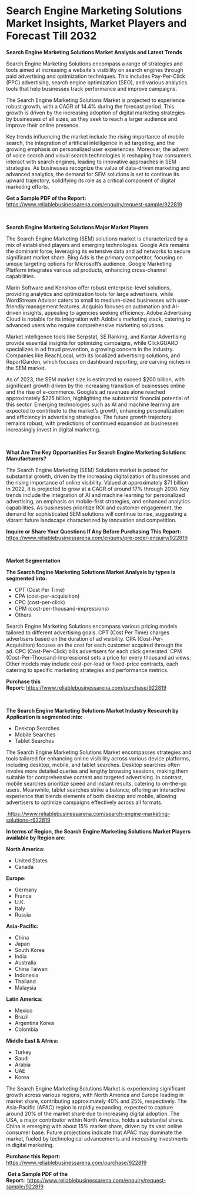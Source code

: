 <p><h1>Search Engine Marketing Solutions Market Insights, Market Players and Forecast Till 2032</h1></p><p><strong>Search Engine Marketing Solutions Market Analysis and Latest Trends</strong></p>
<p><p>Search Engine Marketing Solutions encompass a range of strategies and tools aimed at increasing a website's visibility on search engines through paid advertising and optimization techniques. This includes Pay-Per-Click (PPC) advertising, search engine optimization (SEO), and various analytics tools that help businesses track performance and improve campaigns. </p><p>The Search Engine Marketing Solutions Market is projected to experience robust growth, with a CAGR of 14.4% during the forecast period. This growth is driven by the increasing adoption of digital marketing strategies by businesses of all sizes, as they seek to reach a larger audience and improve their online presence. </p><p>Key trends influencing the market include the rising importance of mobile search, the integration of artificial intelligence in ad targeting, and the growing emphasis on personalized user experiences. Moreover, the advent of voice search and visual search technologies is reshaping how consumers interact with search engines, leading to innovative approaches in SEM strategies. As businesses recognize the value of data-driven marketing and advanced analytics, the demand for SEM solutions is set to continue its upward trajectory, solidifying its role as a critical component of digital marketing efforts.</p></p>
<p><strong>Get a Sample PDF of the Report:&nbsp;</strong> <a href="https://www.reliablebusinessarena.com/enquiry/request-sample/922819?utm_campaign=3600&utm_medium=2&utm_source=Github&utm_content=ia&utm_term=18042025&utm_id=search-engine-marketing-solutions">https://www.reliablebusinessarena.com/enquiry/request-sample/922819</a></p>
<p>&nbsp;</p>
<p><strong>Search Engine Marketing Solutions Major Market Players</strong></p>
<p><p>The Search Engine Marketing (SEM) solutions market is characterized by a mix of established players and emerging technologies. Google Ads remains the dominant force, leveraging its extensive data and ad networks to secure significant market share. Bing Ads is the primary competitor, focusing on unique targeting options for Microsoft’s audience. Google Marketing Platform integrates various ad products, enhancing cross-channel capabilities.</p><p>Marin Software and Kenshoo offer robust enterprise-level solutions, providing analytics and optimization tools for large advertisers, while WordStream Advisor caters to small to medium-sized businesses with user-friendly management features. Acquisio focuses on automation and AI-driven insights, appealing to agencies seeking efficiency. Adobe Advertising Cloud is notable for its integration with Adobe's marketing stack, catering to advanced users who require comprehensive marketing solutions.</p><p>Market intelligence tools like Serpstat, SE Ranking, and Kantar Advertising provide essential insights for optimizing campaigns, while ClickGUARD specializes in ad fraud prevention, a growing concern in the industry. Companies like ReachLocal, with its localized advertising solutions, and ReportGarden, which focuses on dashboard reporting, are carving niches in the SEM market.</p><p>As of 2023, the SEM market size is estimated to exceed $200 billion, with significant growth driven by the increasing transition of businesses online and the rise of e-commerce. Google’s ad revenues alone reached approximately $225 billion, highlighting the substantial financial potential of this sector. Emerging technologies such as AI and machine learning are expected to contribute to the market’s growth, enhancing personalization and efficiency in advertising strategies. The future growth trajectory remains robust, with predictions of continued expansion as businesses increasingly invest in digital marketing.</p></p>
<p>&nbsp;</p>
<p><strong>What Are The Key Opportunities For Search Engine Marketing Solutions Manufacturers?</strong></p>
<p><p>The Search Engine Marketing (SEM) Solutions market is poised for substantial growth, driven by the increasing digitalization of businesses and the rising importance of online visibility. Valued at approximately $71 billion in 2022, it is projected to grow at a CAGR of around 17% through 2030. Key trends include the integration of AI and machine learning for personalized advertising, an emphasis on mobile-first strategies, and enhanced analytics capabilities. As businesses prioritize ROI and customer engagement, the demand for sophisticated SEM solutions will continue to rise, suggesting a vibrant future landscape characterized by innovation and competition.</p></p>
<p><strong>Inquire or Share Your Questions If Any Before Purchasing This Report:</strong> <a href="https://www.reliablebusinessarena.com/enquiry/pre-order-enquiry/922819?utm_campaign=3600&utm_medium=2&utm_source=Github&utm_content=ia&utm_term=18042025&utm_id=search-engine-marketing-solutions">https://www.reliablebusinessarena.com/enquiry/pre-order-enquiry/922819</a></p>
<p>&nbsp;</p>
<p><strong>Market Segmentation</strong></p>
<p><strong>The Search Engine Marketing Solutions Market Analysis by types is segmented into:</strong></p>
<p><ul><li>CPT (Cost Per Time)</li><li>CPA (cost-per-acquisition)</li><li>CPC (cost-per-click)</li><li>CPM (cost-per-thousand-impressions)</li><li>Others</li></ul></p>
<p><p>Search Engine Marketing Solutions encompass various pricing models tailored to different advertising goals. CPT (Cost Per Time) charges advertisers based on the duration of ad visibility. CPA (Cost-Per-Acquisition) focuses on the cost for each customer acquired through the ad. CPC (Cost-Per-Click) bills advertisers for each click generated. CPM (Cost-Per-Thousand-Impressions) sets a price for every thousand ad views. Other models may include cost-per-lead or fixed-price contracts, each catering to specific marketing strategies and performance metrics.</p></p>
<p><strong>Purchase this Report:&nbsp;</strong><a href="https://www.reliablebusinessarena.com/purchase/922819?utm_campaign=3600&utm_medium=2&utm_source=Github&utm_content=ia&utm_term=18042025&utm_id=search-engine-marketing-solutions">https://www.reliablebusinessarena.com/purchase/922819</a></p>
<p>&nbsp;</p>
<p><strong>The Search Engine Marketing Solutions Market Industry Research by Application is segmented into:</strong></p>
<p><ul><li>Desktop Searches</li><li>Mobile Searches</li><li>Tablet Searches</li></ul></p>
<p><p>The Search Engine Marketing Solutions Market encompasses strategies and tools tailored for enhancing online visibility across various device platforms, including desktop, mobile, and tablet searches. Desktop searches often involve more detailed queries and lengthy browsing sessions, making them suitable for comprehensive content and targeted advertising. In contrast, mobile searches prioritize speed and instant results, catering to on-the-go users. Meanwhile, tablet searches strike a balance, offering an interactive experience that blends elements of both desktop and mobile, allowing advertisers to optimize campaigns effectively across all formats.</p></p>
<p><a href="https://www.reliablebusinessarena.com/search-engine-marketing-solutions-r922819?utm_campaign=3600&utm_medium=2&utm_source=Github&utm_content=ia&utm_term=18042025&utm_id=search-engine-marketing-solutions">&nbsp;https://www.reliablebusinessarena.com/search-engine-marketing-solutions-r922819</a></p>
<p><strong>In terms of Region, the Search Engine Marketing Solutions Market Players available by Region are:</strong></p>
<p>
    <p> <strong> North America: </strong>
        <ul>
            <li>United States</li>
            <li>Canada</li>
        </ul>
        </p> 
    <p> <strong> Europe: </strong>
        <ul>
            <li>Germany</li>
            <li>France</li>
            <li>U.K.</li>
            <li>Italy</li>
            <li>Russia</li>
        </ul>
        </p> 
    <p> <strong> Asia-Pacific: </strong>
        <ul>
            <li>China</li>
            <li>Japan</li>
            <li>South Korea</li>
            <li>India</li>
            <li>Australia</li>
            <li>China Taiwan</li>
            <li>Indonesia</li>
            <li>Thailand</li>
            <li>Malaysia</li>
        </ul>
        </p> 
    <p> <strong> Latin America: </strong>
        <ul>
            <li>Mexico</li>
            <li>Brazil</li>
            <li>Argentina Korea</li>
            <li>Colombia</li>
        </ul>
        </p> 
    <p> <strong> Middle East & Africa: </strong>
        <ul>
            <li>Turkey</li>
            <li>Saudi</li>
            <li>Arabia</li>
            <li>UAE</li>
            <li>Korea</li>
        </ul>
    </p>
    </p>
<p><p>The Search Engine Marketing Solutions Market is experiencing significant growth across various regions, with North America and Europe leading in market share, contributing approximately 40% and 25%, respectively. The Asia-Pacific (APAC) region is rapidly expanding, expected to capture around 20% of the market share due to increasing digital adoption. The USA, a major contributor within North America, holds a substantial share. China is emerging with about 15% market share, driven by its vast online consumer base. Future projections indicate that APAC may dominate the market, fueled by technological advancements and increasing investments in digital marketing.</p></p>
<p><strong>Purchase this Report: </strong><a href="https://www.reliablebusinessarena.com/purchase/922819?utm_campaign=3600&utm_medium=2&utm_source=Github&utm_content=ia&utm_term=18042025&utm_id=search-engine-marketing-solutions">https://www.reliablebusinessarena.com/purchase/922819</a></p>
<p>&nbsp;<strong>Get a Sample PDF of the Report:&nbsp;&nbsp;</strong><a href="https://www.reliablebusinessarena.com/enquiry/request-sample/922819?utm_campaign=3600&utm_medium=2&utm_source=Github&utm_content=ia&utm_term=18042025&utm_id=search-engine-marketing-solutions">https://www.reliablebusinessarena.com/enquiry/request-sample/922819</a></p>
<p><strong></strong></p>
<p><p></p><p></p><p></p></p>